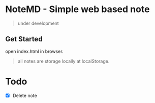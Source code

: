 # NoteMD - Simple web based note

> under development

## Get Started

open index.html in browser.

> all notes are storage locally at localStorage.

# Todo

- [x] Delete note